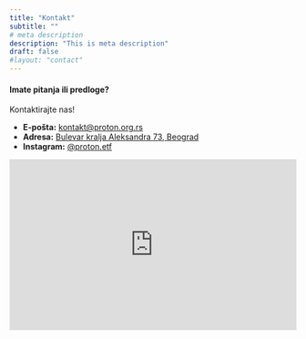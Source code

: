 ```yaml
---
title: "Kontakt"
subtitle: ""
# meta description
description: "This is meta description"
draft: false
#layout: "contact"
---
```


#### Imate pitanja ili predloge?
Kontaktirajte nas!

<div class="contact-container">

  <div class="contact-text">
  <ul>
    <li><strong>E-pošta:</strong> <a href="mailto:kontakt@proton.org.rs">kontakt@proton.org.rs</a></li>
    <li><strong>Adresa:</strong> <a href="https://www.google.com/maps?q=Bulevar+kralja+Aleksandra+73,+Beograd" target="_blank">Bulevar kralja Aleksandra 73, Beograd</a></li>
    <li><strong>Instagram:</strong> <a href="https://www.instagram.com/proton.etf" target="_blank">@proton.etf</a></li>
  </ul>
  </div>

  <div class="contact-map">
    <iframe 
      src="https://www.google.com/maps/embed?pb=!1m18!1m12!1m3!1d1415.394082569509!2d20.47517232714686!3d44.80550559594887!2m3!1f0!2f0!3f0!3m2!1i1024!2i768!4f13.1!3m3!1m2!1s0x475a7a9f5ee145d3%3A0x3ed89b5bb505d83!2z0JXQu9C10LrRgtGA0L7RgtC10YXQvdC40YfQutC4INGE0LDQutGD0LvRgtC10YIg0KPQvdC40LLQtdGA0LfQuNGC0LXRgtCwINGDINCR0LXQvtCz0YDQsNC00YM!5e0!3m2!1ssr!2srs!4v1761827446721!5m2!1ssr!2srs" 
      width="100%" 
      height="300" 
      style="border:0;" 
      allowfullscreen="" 
      loading="lazy">
    </iframe>
  </div>

</div>